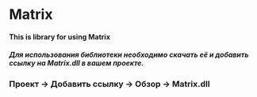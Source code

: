 # Matrix
#### This is library for using Matrix

##### Для использования библиотеки необходимо скачать её и добавить ссылку на Matrix.dll в вашем проекте.
### Проект -> Добавить ссылку -> Обзор -> Matrix.dll
